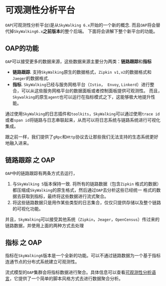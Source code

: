 # 可观测性分析平台
`OAP`(可观测性分析平台)是从`SkyWalking 6.x`开始的一个新的概念. 而且`OAP`将会替代掉`SkyWalking6.x`**之前版本**的整个后端。 
下面将会讲解下整个新平台的功能。

## OAP的功能
`OAP`可以接受更多的数据来源，这些数据来源主要分为两类：**链路跟踪**和**指标**
- **链路跟踪**. 支持`SkyWalking`原生的数据格式，`Zipkin v1,v2`的数据格式和`Jaeger`的数据格式.
- **指标**. `SkyWalking`已经与服务网格平台（`Istio`，` Envoy`, `Linkerd`）进行整合，可以从这些服务网格平台的数据面板或者控制面板提供可观测性。
而且，`Skywalking`的原生`agent`也可以运行在指标模式之下，这能够极大地提升性能。

通过使用`SkyWalking`的日志插件和`toolkits`，`SkyWalking`可以通过使用`trace id`或者`span id`将链路与日志串联起来，从而可以将日志系统与链路系统进行可视化集成。

跟之前一样，我们提供了`gRpc`和`Http`协议去让那些我们无法支持的生态系统更好地融入进来。

## 链路跟踪 之 OAP
`OAP`中的链路跟踪有两条方式去运行，
1. 与`SkyWalking 5`版本保持一致. 将所有的链路数据（包含`Zipkin` 格式的数据）都压缩成`SkyWalking`的原生格式，然后通过`OAP`去分析这些已经统一
格式的数据去获取到指标，最终将这些数据进行流式聚合。
1. 将这些链路数据只是用作某些类型的日志集合，仅仅只提供存储以及整个链路的可视化功能。

并且，`SkyWalking`可以接受其他系统（`Zipkin`，`Jeager`，`OpenCensus`）传过来的链路数据，并使用上面的两种方式去处理

## 指标 之 OAP
指标在`SkyWalking6`版本是一个全新的功能。可以不通过链路数据为一个基于指标连通节点的分布式系统建立可观测性。

流式模型的`OAP`集群会将指标数据进行聚合。具体信息可以查看[可观测性分析语言](oal.md)，它提供了一个简单的脚本风格方式去进行数据聚合分析。